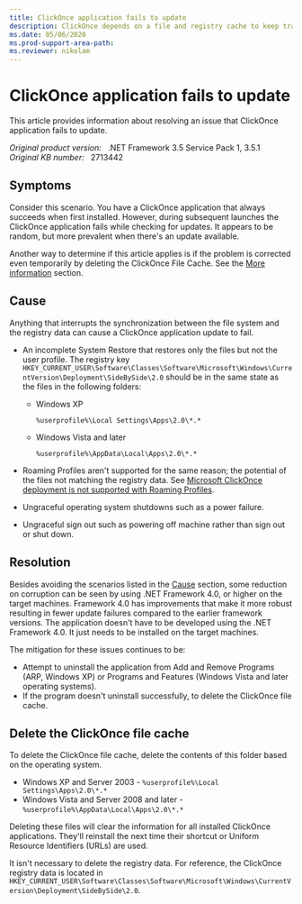 ```yaml
---
title: ClickOnce application fails to update
description: ClickOnce depends on a file and registry cache to keep track of the present installed applications.
ms.date: 05/06/2020
ms.prod-support-area-path: 
ms.reviewer: nikolam
---
```

# ClickOnce application fails to update

This article provides information about resolving an issue that ClickOnce application fails to update.

_Original product version:_ &nbsp; .NET Framework 3.5 Service Pack 1, 3.5.1  
_Original KB number:_ &nbsp; 2713442

## Symptoms

Consider this scenario. You have a ClickOnce application that always succeeds when first installed. However, during subsequent launches the ClickOnce application fails while checking for updates. It appears to be random, but more prevalent when there's an update available.

Another way to determine if this article applies is if the problem is corrected even temporarily by deleting the ClickOnce File Cache. See the [More information](#more-information) section.

## Cause

Anything that interrupts the synchronization between the file system and the registry data can cause a ClickOnce application update to fail.

- An incomplete System Restore that restores only the files but not the user profile. The registry key `HKEY_CURRENT_USER\Software\Classes\Software\Microsoft\Windows\CurrentVersion\Deployment\SideBySide\2.0` should be in the same state as the files in the following folders:

  - Windows XP

    `%userprofile%\Local Settings\Apps\2.0\*.*`

  - Windows Vista and later

    `%userprofile%\AppData\Local\Apps\2.0\*.*`

- Roaming Profiles aren't supported for the same reason; the potential of the files not matching the registry data. See [Microsoft ClickOnce deployment is not supported with Roaming Profiles](https://support.microsoft.com/help/2571899).
- Ungraceful operating system shutdowns such as a power failure.
- Ungraceful sign out such as powering off machine rather than sign out or shut down.

## Resolution

Besides avoiding the scenarios listed in the [Cause](#cause) section, some reduction on corruption can be seen by using .NET Framework 4.0, or higher on the target machines. Framework 4.0 has improvements that make it more robust resulting in fewer update failures compared to the earlier framework versions. The application doesn't have to be developed using the .NET Framework 4.0. It just needs to be installed on the target machines.

The mitigation for these issues continues to be:

- Attempt to uninstall the application from Add and Remove Programs (ARP, Windows XP) or Programs and Features (Windows Vista and later operating systems).
- If the program doesn't uninstall successfully, to delete the ClickOnce file cache.

## Delete the ClickOnce file cache

To delete the ClickOnce file cache, delete the contents of this folder based on the operating system.

- Windows XP and Server 2003 - `%userprofile%\Local Settings\Apps\2.0\*.*`
- Windows Vista and Server 2008  and later - `%userprofile%\AppData\Local\Apps\2.0\*.*`

Deleting these files will clear the information for all installed ClickOnce applications. They'll reinstall the next time their shortcut or Uniform Resource Identifiers (URLs) are used.

It isn't necessary to delete the registry data. For reference, the ClickOnce registry data is located in `HKEY_CURRENT_USER\Software\Classes\Software\Microsoft\Windows\CurrentVersion\Deployment\SideBySide\2.0`.
